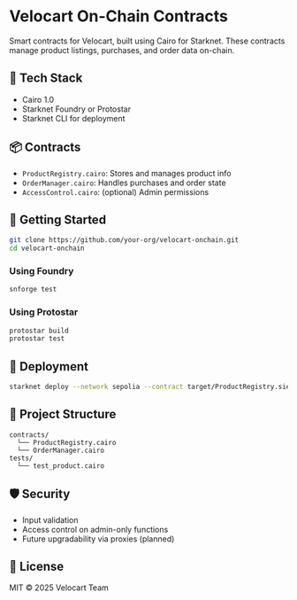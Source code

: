 # Velocart On-Chain Contracts

Smart contracts for Velocart, built using Cairo for Starknet. These contracts manage product listings, purchases, and order data on-chain.

## 🧱 Tech Stack

- Cairo 1.0
- Starknet Foundry or Protostar
- Starknet CLI for deployment

## 📦 Contracts

- `ProductRegistry.cairo`: Stores and manages product info
- `OrderManager.cairo`: Handles purchases and order state
- `AccessControl.cairo`: (optional) Admin permissions

## 🚀 Getting Started

```bash
git clone https://github.com/your-org/velocart-onchain.git
cd velocart-onchain
```

### Using Foundry

```bash
snforge test
```

### Using Protostar

```bash
protostar build
protostar test
```

## 🚀 Deployment

```bash
starknet deploy --network sepolia --contract target/ProductRegistry.sierra.json
```

## 📁 Project Structure

```
contracts/
  └── ProductRegistry.cairo
  └── OrderManager.cairo
tests/
  └── test_product.cairo
```

## 🛡️ Security

- Input validation
- Access control on admin-only functions
- Future upgradability via proxies (planned)

## 📄 License

MIT © 2025 Velocart Team
